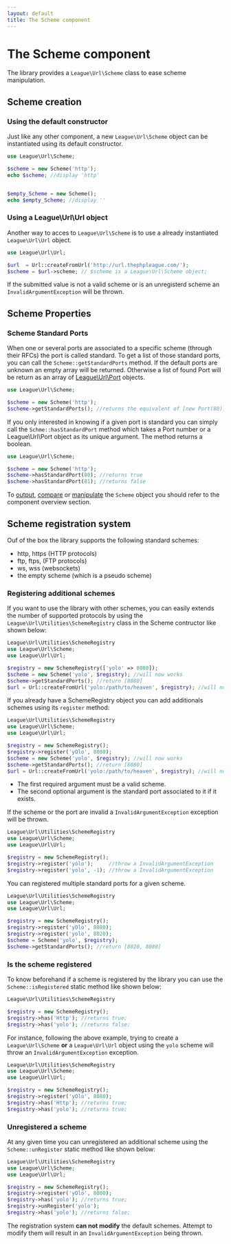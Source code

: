 ```yaml
---
layout: default
title: The Scheme component
---
```


# The Scheme component

The library provides a `League\Url\Scheme` class to ease scheme manipulation.

## Scheme creation

### Using the default constructor

Just like any other component, a new `League\Url\Scheme` object can be instantiated using its default constructor.

~~~php
use League\Url\Scheme;

$scheme = new Scheme('http');
echo $scheme; //display 'http'


$empty_Scheme = new Scheme();
echo $empty_Scheme; //display ''
~~~

### Using a League\Url\Url object

Another way to acces to `League\Url\Scheme` is to use a already instantiated `League\Url\Url` object.

~~~php
use League\Url\Url;

$url  = Url::createFromUrl('http://url.thephpleague.com/');
$scheme = $url->scheme; // $scheme is a League\Url\Scheme object;
~~~

<p class="message-warning">If the submitted value is not a valid scheme or is an unregisterd scheme an <code>InvalidArgumentException</code> will be thrown.</p>

## Scheme Properties

### Scheme Standard Ports

When one or several ports are associated to a specific scheme (through their RFCs) the port is called standard. To get a list of those standard ports, you can call the `Scheme::getStandardPorts` method. If the default ports are unknown an empty array will be returned. Otherwise a list of found Port will be return as an array of [League\Url\Port](/4.0/components/port/) objects.

~~~php
use League\Url\Scheme;

$scheme = new Scheme('http');
$scheme->getStandardPorts(); //returns the equivalent of [new Port(80)];
~~~

If you only interested in knowing if a given port is standard you can simply call the `Schme::hasStandardPort` method which takes a Port number or a League\Url\Port object as its unique argument. The method returns a boolean.

~~~php
use League\Url\Scheme;

$scheme = new Scheme('http');
$scheme->hasStandardPort(80); //returns true
$scheme->hasStandardPort(81); //returns false
~~~

To [output](/4.0/components/overview/#components-string-representations), [compare](/4.0/components/overview/#components-comparison) or [manipulate](/4.0/components/overview/#components-modification) the `Scheme` object you should refer to the component overview section.

## Scheme registration system

Ouf of the box the library supports the following standard schemes:

- http, https (HTTP protocols)
- ftp, ftps, (FTP protocols)
- ws, wss (websockets)
- the empty scheme (which is a pseudo scheme)

### Registering additional schemes

If you want to use the library with other schemes, you can easily extends the number of supported protocols by using the `League\Url\Utilities\SchemeRegistry` class in the Scheme contructor like shown below:

~~~php
League\Url\Utilities\SchemeRegistry
use League\Url\Scheme;
use League\Url\Url;

$registry = new SchemeRegistry(['yolo' => 8080]);
$scheme = new Scheme('yolo', $registry); //will now works
$scheme->getStandardPorts(); //return [8080]
$url = Url::createFromUrl('yolo:/path/to/heaven', $registry); //will now works
~~~

If you already have a SchemeRegistry object you can add additionals schemes using its `register` method:

~~~php
League\Url\Utilities\SchemeRegistry
use League\Url\Scheme;
use League\Url\Url;

$registry = new SchemeRegistry();
$registry->register('yOlo', 8080);
$scheme = new Scheme('yolo', $registry); //will now works
$scheme->getStandardPorts(); //return [8080]
$url = Url::createFromUrl('yolo:/path/to/heaven', $registry); //will now works
~~~

- The first required argument must be a valid scheme.
- The second optional argument is the standard port associated to it if it exists.

If the scheme or the port are invalid a `InvalidArgumentException` exception will be thrown.

~~~php
League\Url\Utilities\SchemeRegistry
use League\Url\Scheme;
use League\Url\Url;

$registry = new SchemeRegistry();
$registry->register('yólo');     //throw a InvalidArgumentException
$registry->register('yolo', -1); //throw a InvalidArgumentException
~~~

You can registered multiple standard ports for a given scheme.

~~~php
League\Url\Utilities\SchemeRegistry
use League\Url\Scheme;
use League\Url\Url;

$registry = new SchemeRegistry();
$registry->register('yOlo', 8080);
$registry->register('yolo', 8020);
$scheme = Scheme('yolo', $registry);
$scheme->getStandardPorts(); //return [8020, 8080]
~~~

### Is the scheme registered

To know beforehand if a scheme is registered by the library you can use the `Scheme::isRegistered` static method like shown below:

~~~php
League\Url\Utilities\SchemeRegistry

$registry = new SchemeRegistry();
$registry->has('Http'); //returns true;
$registry->has('yolo'); //returns false;
~~~

For instance, following the above example, trying to create a `League\Url\Scheme` **or** a `League\Url\Url` object using the `yolo` scheme will throw an `InvalidArgumentException` exception.

~~~php
League\Url\Utilities\SchemeRegistry
use League\Url\Scheme;
use League\Url\Url;

$registry = new SchemeRegistry();
$registry->register('yOlo', 8080);
$registry->has('Http'); //returns true;
$registry->has('yolo'); //returns true;
~~~

### Unregistered a scheme

At any given time you can unregistered an additional scheme using the `Scheme::unRegister` static method like shown below:

~~~php
League\Url\Utilities\SchemeRegistry
use League\Url\Scheme;
use League\Url\Url;

$registry = new SchemeRegistry();
$registry->register('yOlo', 8080);
$registry->has('yolo'); //returns true;
$registry->unRegister('yolo');
$registry->has('yolo'); //returns false;
~~~

<p class="message-warning">The registration system <strong>can not modify</strong> the default schemes. Attempt to modify them will result in an <code>InvalidArgumentException</code> being thrown.</p>
